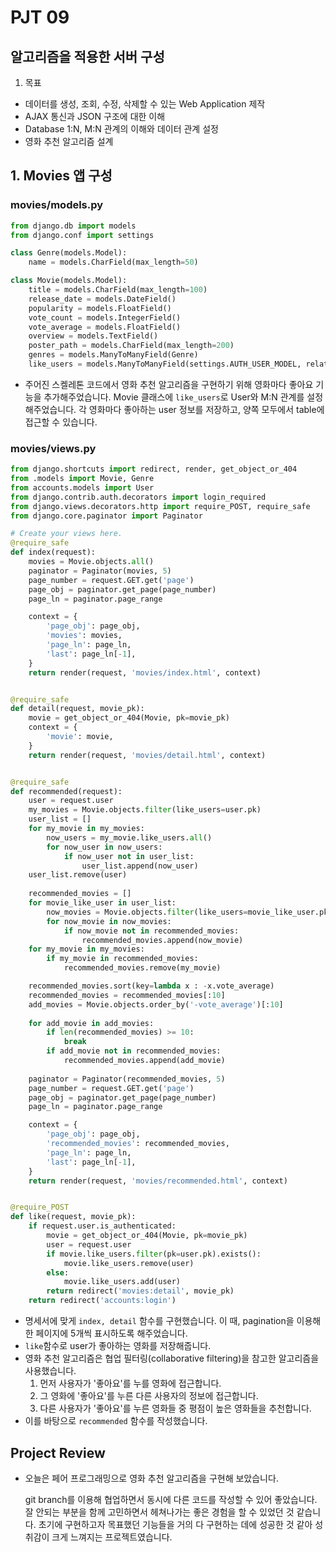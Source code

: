 # PJT 09



## 알고리즘을 적용한 서버 구성

1.  목표

   - 데이터를 생성, 조회, 수정, 삭제할 수 있는 Web Application 제작  
   - AJAX 통신과 JSON 구조에 대한 이해  
   - Database 1:N, M:N 관계의 이해와 데이터 관계 설정 
   - 영화 추천 알고리즘 설계
   




## 1. Movies 앱 구성

### movies/models.py

``` python
from django.db import models
from django.conf import settings

class Genre(models.Model):
    name = models.CharField(max_length=50)

class Movie(models.Model):
    title = models.CharField(max_length=100)
    release_date = models.DateField()
    popularity = models.FloatField()
    vote_count = models.IntegerField()
    vote_average = models.FloatField()
    overview = models.TextField()
    poster_path = models.CharField(max_length=200)
    genres = models.ManyToManyField(Genre)
    like_users = models.ManyToManyField(settings.AUTH_USER_MODEL, related_name='like_movies')

```

- 주어진 스켈레톤 코드에서 영화 추천 알고리즘을 구현하기 위해 영화마다 좋아요 기능을 추가해주었습니다. Movie 클래스에 `like_users`로 User와 M:N 관계를 설정해주었습니다. 각 영화마다 좋아하는 user 정보를 저장하고, 양쪽 모두에서 table에 접근할 수 있습니다.

  

### movies/views.py

```python
from django.shortcuts import redirect, render, get_object_or_404
from .models import Movie, Genre
from accounts.models import User
from django.contrib.auth.decorators import login_required
from django.views.decorators.http import require_POST, require_safe
from django.core.paginator import Paginator

# Create your views here.
@require_safe
def index(request):
    movies = Movie.objects.all()
    paginator = Paginator(movies, 5)
    page_number = request.GET.get('page')
    page_obj = paginator.get_page(page_number)
    page_ln = paginator.page_range

    context = {
        'page_obj': page_obj,
        'movies': movies,
        'page_ln': page_ln,
        'last': page_ln[-1],
    }
    return render(request, 'movies/index.html', context)


@require_safe
def detail(request, movie_pk):
    movie = get_object_or_404(Movie, pk=movie_pk)
    context = {
        'movie': movie,
    }
    return render(request, 'movies/detail.html', context)


@require_safe
def recommended(request):
    user = request.user
    my_movies = Movie.objects.filter(like_users=user.pk)
    user_list = []
    for my_movie in my_movies:
        now_users = my_movie.like_users.all()
        for now_user in now_users:
            if now_user not in user_list:
                user_list.append(now_user)
    user_list.remove(user)
    
    recommended_movies = []
    for movie_like_user in user_list:
        now_movies = Movie.objects.filter(like_users=movie_like_user.pk)
        for now_movie in now_movies:
            if now_movie not in recommended_movies:
                recommended_movies.append(now_movie)
    for my_movie in my_movies:
        if my_movie in recommended_movies:
            recommended_movies.remove(my_movie)

    recommended_movies.sort(key=lambda x : -x.vote_average)
    recommended_movies = recommended_movies[:10]
    add_movies = Movie.objects.order_by('-vote_average')[:10]
    
    for add_movie in add_movies:
        if len(recommended_movies) >= 10:
            break
        if add_movie not in recommended_movies:
            recommended_movies.append(add_movie)
        
    paginator = Paginator(recommended_movies, 5)
    page_number = request.GET.get('page')
    page_obj = paginator.get_page(page_number)
    page_ln = paginator.page_range

    context = {
        'page_obj': page_obj,
        'recommended_movies': recommended_movies,
        'page_ln': page_ln,
        'last': page_ln[-1],
    }
    return render(request, 'movies/recommended.html', context)


@require_POST
def like(request, movie_pk):
    if request.user.is_authenticated:
        movie = get_object_or_404(Movie, pk=movie_pk)
        user = request.user
        if movie.like_users.filter(pk=user.pk).exists():
            movie.like_users.remove(user)
        else:
            movie.like_users.add(user)
        return redirect('movies:detail', movie_pk)
    return redirect('accounts:login')
```

- 명세서에 맞게 `index, detail` 함수를 구현했습니다. 이 때, pagination을 이용해 한 페이지에 5개씩 표시하도록 해주었습니다.
- `like`함수로 user가 좋아하는 영화를 저장해줍니다.
- 영화 추천 알고리즘은 협업 필터링(collaborative filtering)을 참고한 알고리즘을 사용했습니다. 
  1. 먼저 사용자가 '좋아요'를 누를 영화에 접근합니다.
  2. 그 영화에 '좋아요'를 누른 다른 사용자의 정보에 접근합니다.
  3. 다른 사용자가 '좋아요'를 누른 영화들 중 평점이 높은 영화들을 추천합니다.
- 이를 바탕으로 `recommended` 함수를 작성했습니다.








## Project Review

- 오늘은 페어 프로그래밍으로 영화 추천 알고리즘을 구현해 보았습니다.

  git branch를 이용해 협업하면서 동시에 다른 코드를 작성할 수 있어 좋았습니다. 잘 안되는 부분을 함께 고민하면서 헤쳐나가는 좋은 경험을 할 수 있었던 것 같습니다. 초기에 구현하고자 목표했던 기능들을 거의 다 구현하는 데에 성공한 것 같아 성취감이 크게 느껴지는 프로젝트였습니다.









